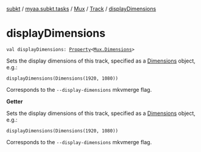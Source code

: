 [subkt](../../../index.md) / [myaa.subkt.tasks](../../index.md) / [Mux](../index.md) / [Track](index.md) / [displayDimensions](./display-dimensions.md)

# displayDimensions

`val displayDimensions: `[`Property`](https://docs.gradle.org/current/javadoc/org/gradle/api/provider/Property.html)`<`[`Mux.Dimensions`](../-dimensions/index.md)`>`

Sets the display dimensions of this track, specified as a [Dimensions](../-dimensions/index.md) object, e.g.:

```
displayDimensions(Dimensions(1920, 1080))
```

Corresponds to the `--display-dimensions` mkvmerge flag.

**Getter**

Sets the display dimensions of this track, specified as a [Dimensions](../-dimensions/index.md) object, e.g.:

```
displayDimensions(Dimensions(1920, 1080))
```

Corresponds to the `--display-dimensions` mkvmerge flag.

